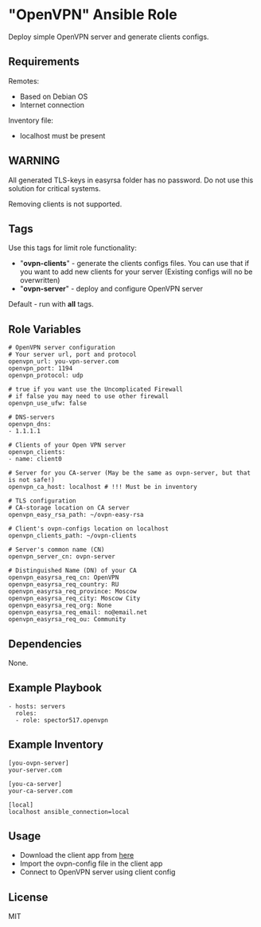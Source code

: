 "OpenVPN" Ansible Role
=========

Deploy simple OpenVPN server and generate clients configs.

Requirements
------------

Remotes:
- Based on Debian OS
- Internet connection

Inventory file:
- localhost must be present

WARNING
-------

All generated TLS-keys in easyrsa folder has no password.
Do not use this solution for critical systems.

Removing clients is not supported.

Tags
----

Use this tags for limit role functionality:
- "__ovpn-clients__" - generate the clients configs files. You can use that if you want to add new clients for your server (Existing configs will no be overwritten)
- "__ovpn-server__" - deploy and configure OpenVPN server

Default - run with __all__ tags.

Role Variables
--------------

```
# OpenVPN server configuration
# Your server url, port and protocol
openvpn_url: you-vpn-server.com
openvpn_port: 1194
openvpn_protocol: udp

# true if you want use the Uncomplicated Firewall
# if false you may need to use other firewall
openvpn_use_ufw: false

# DNS-servers
openvpn_dns:
- 1.1.1.1

# Clients of your Open VPN server
openvpn_clients:
- name: client0

# Server for you CA-server (May be the same as ovpn-server, but that is not safe!)
openvpn_ca_host: localhost # !!! Must be in inventory

# TLS configuration
# CA-storage location on CA server
openvpn_easy_rsa_path: ~/ovpn-easy-rsa

# Client's ovpn-configs location on localhost
openvpn_clients_path: ~/ovpn-clients

# Server's common name (CN)
openvpn_server_cn: ovpn-server

# Distinguished Name (DN) of your CA
openvpn_easyrsa_req_cn: OpenVPN
openvpn_easyrsa_req_country: RU
openvpn_easyrsa_req_province: Moscow
openvpn_easyrsa_req_city: Moscow City
openvpn_easyrsa_req_org: None
openvpn_easyrsa_req_email: no@email.net
openvpn_easyrsa_req_ou: Community
```

Dependencies
------------

None.

Example Playbook
----------------

```
- hosts: servers
  roles:
  - role: spector517.openvpn
```

Example Inventory
-----------------

```
[you-ovpn-server]
your-server.com

[you-ca-server]
your-ca-server.com

[local]
localhost ansible_connection=local
```

Usage
-----

- Download the client app from [here](https://openvpn.net/community-downloads/)
- Import the ovpn-config file in the client app
- Connect to OpenVPN server using client config

License
-------

MIT
